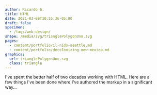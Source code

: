 ```yaml
---
author: Ricardo G.
title: HTML
date: 2021-03-08T10:55:36-05:00
draft: false
specimen:
  - /tags/web-design/
shape: /media/svg/trianglePolygonUno.svg
pages: 
  - content/portfolio/il-nido-seattle.md
  - content/portfolio/decolonizing-new-mexico.md
graphics: 
  url: trianglePolygonUno.svg
  class: triangle
---
```


I've spent the better half of two decades working with HTML. Here are a few things I've been done where I've authored the markup in a significant way...
